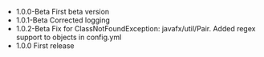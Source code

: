 - 1.0.0-Beta First beta version
- 1.0.1-Beta Corrected logging
- 1.0.2-Beta Fix for ClassNotFoundException: javafx/util/Pair. Added regex support to objects in config.yml
- 1.0.0 First release